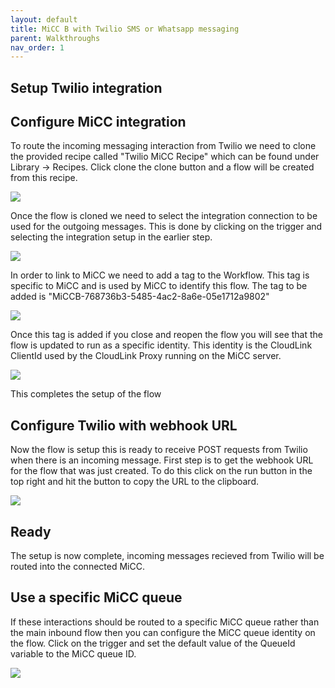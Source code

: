 ```yaml
---
layout: default
title: MiCC B with Twilio SMS or Whatsapp messaging
parent: Walkthroughs
nav_order: 1
---
```


## Setup Twilio integration

## Configure MiCC integration
To route the incoming messaging interaction from Twilio we need to clone the provided recipe called "Twilio MiCC Recipe" which can be found under Library -> Recipes. Click clone the clone button and a flow will be created from this recipe.

![](../../../assets/walkthroughs/clone-recipe.gif)

Once the flow is cloned we need to select the integration connection to be used for the outgoing messages. This is done by clicking on the trigger and selecting the integration setup in the earlier step.

![](../../../assets/walkthroughs/choose-connection.gif)

In order to link to MiCC we need to add a tag to the Workflow. This tag is specific to MiCC and is used by MiCC to identify this flow. The tag to be added is "MiCCB-768736b3-5485-4ac2-8a6e-05e1712a9802"

![](../../../assets/walkthroughs/add-micc-tag.gif)

Once this tag is added if you close and reopen the flow you will see that the flow is updated to run as a specific identity. This identity is the CloudLink ClientId used by the CloudLink Proxy running on the MiCC server. 

![](../../../assets/walkthroughs/workflow-identity.png)

This completes the setup of the flow

## Configure Twilio with webhook URL
Now the flow is setup this is ready to receive POST requests from Twilio when there is an incoming message. 
First step is to get the webhook URL for the flow that was just created. To do this click on the run button in the top right and hit the button to copy the URL to the clipboard. 

![](../../../assets/walkthroughs/get-webhook-url.gif)

## Ready
The setup is now complete, incoming messages recieved from Twilio will be routed into the connected MiCC. 

## Use a specific MiCC queue
If these interactions should be routed to a specific MiCC queue rather than the main inbound flow then you can configure the MiCC queue identity on the flow. Click on the trigger and set the default value of the QueueId variable to the MiCC queue ID. 

![](../../../assets/walkthroughs/select-micc-queue.gif)
